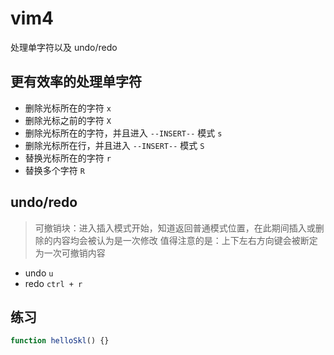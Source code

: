# vim4

处理单字符以及 undo/redo

## 更有效率的处理单字符

- 删除光标所在的字符 `x`
- 删除光标之前的字符 `X`
- 删除光标所在的字符，并且进入 `--INSERT--` 模式 `s` 
- 删除光标所在行，并且进入 `--INSERT--` 模式 `S`
- 替换光标所在的字符 `r`
- 替换多个字符 `R`

## undo/redo

> 可撤销块：进入插入模式开始，知道返回普通模式位置，在此期间插入或删除的内容均会被认为是一次修改
> 值得注意的是：上下左右方向键会被断定为一次可撤销内容

- undo `u`
- redo `ctrl + r`

## 练习

```js
function helloSkl() {}
```